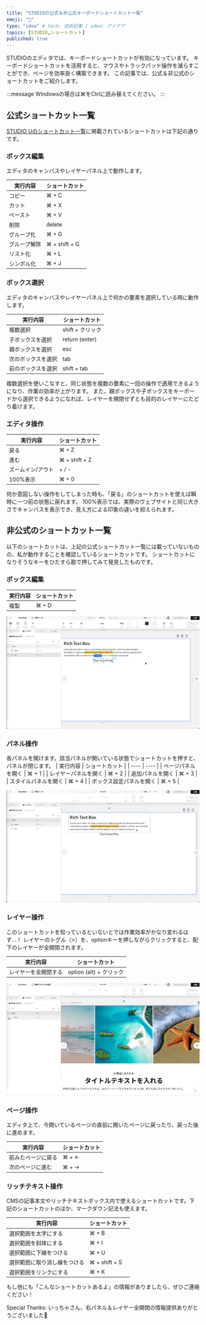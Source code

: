 ```yaml
---
title: "STUDIOの公式＆非公式キーボードショートカット一覧"
emoji: "💠"
type: "idea" # tech: 技術記事 / idea: アイデア
topics: [STUDIO,ショートカット]
published: true
---
```

STUDIOのエディタでは、キーボードショートカットが有効になっています。
キーボードショートカットを活用すると、マウスやトラックパッド操作を減らすことができ、ページを効率良く構築できます。
この記事では、公式＆非公式のショートカットをご紹介します。

:::message
Windowsの場合は⌘をCtrlに読み替えてください。
:::

## 公式ショートカット一覧
[STUDIO Uのショートカット一覧](https://help.studio.design/ja/articles/4062139-%E3%82%B7%E3%83%A7%E3%83%BC%E3%83%88%E3%82%AB%E3%83%83%E3%83%88%E4%B8%80%E8%A6%A7)に掲載されているショートカットは下記の通りです。

### ボックス編集
エディタのキャンバスやレイヤーパネル上で動作します。

| 実行内容 | ショートカット |
| ---- | ---- | 
| コピー | ⌘ + C | 
| カット | ⌘ + X | 
| ペースト | ⌘ + V | 
| 削除 | delete | 
| グループ化 | ⌘ + G | 
| グループ解除 | ⌘ + shift + G | 
| リスト化 | ⌘ + L | 
| シンボル化 | ⌘ + J | 

### ボックス選択
エディタのキャンバスやレイヤーパネル上で何かの要素を選択している時に動作します。

| 実行内容 | ショートカット |
| ---- | ---- | 
| 複数選択 | shift + クリック | 
| 子ボックスを選択 | return (enter) | 
| 親ボックスを選択 | esc | 
| 次のボックスを選択 | tab | 
| 前のボックスを選択 | shift + tab | 

複数選択を使いこなすと、同じ状態を複数の要素に一回の操作で適用できるようになり、作業の効率が上がります。
また、親ボックスや子ボックスをキーボードから選択できるようになれば、レイヤーを開閉せずとも目的のレイヤーにたどり着けます。

### エディタ操作

| 実行内容 | ショートカット |
| ---- | ---- | 
| 戻る | ⌘ + Z | 
| 進む | ⌘ + shift + Z | 
| ズームイン/アウト | + / - | 
| 100%表示 | ⌘ + 0 | 

何か意図しない操作をしてしまった時も、「戻る」のショートカットを使えば瞬時に一つ前の状態に戻れます。
100%表示では、実際のウェブサイトと同じ大きさでキャンバスを表示でき、見え方による印象の違いを抑えられます。


## 非公式のショートカット一覧
以下のショートカットは、上記の公式ショートカット一覧には載っていないものの、私が動作することを確認しているショートカットです。
ショートカットになりそうなキーをひたすら勘で押してみて発見したものです。

### ボックス編集
| 実行内容 | ショートカット |
| ---- | ---- | 
| 複製 | ⌘ + D | 

![⌘ + Dを実行している動画](/images/studio-keyboard-shortcuts/d.gif)


### パネル操作
各パネルを開けます。該当パネルが開いている状態でショートカットを押すと、パネルが閉じます。
| 実行内容 | ショートカット |
| ---- | ---- | 
| ページパネルを開く | ⌘ + 1 | 
| レイヤーパネルを開く | ⌘ + 2 | 
| 追加パネルを開く | ⌘ + 3 | 
| スタイルパネルを開く | ⌘ + 4 | 
| ボックス設定パネルを開く | ⌘ + 5 | 


![パネル操作を実行している動画](/images/studio-keyboard-shortcuts/panel.gif)

### レイヤー操作
このショートカットを知っているといないとでは作業効率がかなり変わるはず…！
レイヤーのトグル（>）を、optionキーを押しながらクリックすると、配下のレイヤーが全開閉されます。

| 実行内容 | ショートカット |
| ---- | ---- | 
| レイヤーを全開閉する | option (alt) + クリック | 


![レイヤー操作を実行している動画](/images/studio-keyboard-shortcuts/option.gif)


### ページ操作
エディタ上で、今開いているページの直前に開いたページに戻ったり、戻った後に進めます。

| 実行内容 | ショートカット |
| ---- | ---- | 
| 前みたページに戻る | ⌘ + ← | 
| 次のページに進む | ⌘ + →| 

### リッチテキスト操作
CMSの記事本文やリッチテキストボックス内で使えるショートカットです。下記のショートカットのほか、マークダウン記法も使えます。

| 実行内容 | ショートカット |
| ---- | ---- | 
| 選択範囲を太字にする | ⌘ + B | 
| 選択範囲を斜体にする | ⌘ + I | 
| 選択範囲に下線をつける | ⌘ + U | 
| 選択範囲に取り消し線をつける | ⌘ + shift + S | 
| 選択範囲をリンクにする | ⌘ + K | 

もし他にも「こんなショートカットあるよ」の情報がありましたら、ぜひご連絡ください！

Special Thanks: いっちゃさん、右パネル＆レイヤー全開閉の情報提供ありがとうございました🙏